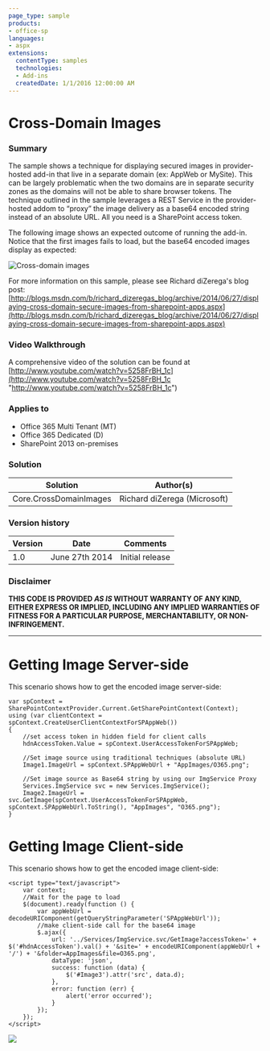 ```yaml
---
page_type: sample
products:
- office-sp
languages:
- aspx
extensions:
  contentType: samples
  technologies:
  - Add-ins
  createdDate: 1/1/2016 12:00:00 AM
---
```

# Cross-Domain Images #

### Summary ###
The sample shows a technique for displaying secured images in provider-hosted add-in that live in a separate domain (ex: AppWeb or MySite). This can be largely problematic when the two domains are in separate security zones as the domains will not be able to share browser tokens. The technique outlined in the sample leverages a REST Service in the provider-hosted addom to “proxy” the image delivery as a base64 encoded string instead of an absolute URL. All you need is a SharePoint access token.

The following image shows an expected outcome of running the add-in. Notice that the first images fails to load, but the base64 encoded images display as expected:

![Cross-domain images](http://i.imgur.com/riOu9zn.png)

For more information on this sample, please see Richard diZerega's blog post: [http://blogs.msdn.com/b/richard_dizeregas_blog/archive/2014/06/27/displaying-cross-domain-secure-images-from-sharepoint-apps.aspx](http://blogs.msdn.com/b/richard_dizeregas_blog/archive/2014/06/27/displaying-cross-domain-secure-images-from-sharepoint-apps.aspx)

### Video Walkthrough ##
A comprehensive video of the solution can be found at [http://www.youtube.com/watch?v=5258FrBH_1c](http://www.youtube.com/watch?v=5258FrBH_1c "http://www.youtube.com/watch?v=5258FrBH_1c")

### Applies to ###
-  Office 365 Multi Tenant (MT)
-  Office 365 Dedicated (D)
-  SharePoint 2013 on-premises

### Solution ###
Solution | Author(s)
---------|----------
Core.CrossDomainImages | Richard diZerega (Microsoft)

### Version history ###
Version  | Date | Comments
---------| -----| --------
1.0  | June 27th 2014 | Initial release

### Disclaimer ###
**THIS CODE IS PROVIDED *AS IS* WITHOUT WARRANTY OF ANY KIND, EITHER EXPRESS OR IMPLIED, INCLUDING ANY IMPLIED WARRANTIES OF FITNESS FOR A PARTICULAR PURPOSE, MERCHANTABILITY, OR NON-INFRINGEMENT.**


----------

# Getting Image Server-side #
This scenario shows how to get the encoded image server-side:

	var spContext = SharePointContextProvider.Current.GetSharePointContext(Context);
	using (var clientContext = spContext.CreateUserClientContextForSPAppWeb())
	{
	    //set access token in hidden field for client calls
	    hdnAccessToken.Value = spContext.UserAccessTokenForSPAppWeb;
	
	    //Set image source using traditional techniques (absolute URL)
	    Image1.ImageUrl = spContext.SPAppWebUrl + "AppImages/O365.png";
	
	    //Set image source as Base64 string by using our ImgService Proxy
	    Services.ImgService svc = new Services.ImgService();
	    Image2.ImageUrl = svc.GetImage(spContext.UserAccessTokenForSPAppWeb, spContext.SPAppWebUrl.ToString(), "AppImages", "O365.png");
	}
    
# Getting Image Client-side #
This scenario shows how to get the encoded image client-side:

	<script type="text/javascript">
	    var context;
	    //Wait for the page to load
	    $(document).ready(function () {
	        var appWebUrl = decodeURIComponent(getQueryStringParameter('SPAppWebUrl'));
	        //make client-side call for the base64 image
	        $.ajax({
	            url: '../Services/ImgService.svc/GetImage?accessToken=' + $('#hdnAccessToken').val() + '&site=' + encodeURIComponent(appWebUrl + '/') + '&folder=AppImages&file=O365.png',
	            dataType: 'json',
	            success: function (data) {
	                $('#Image3').attr('src', data.d);
	            },
	            error: function (err) {
	                alert('error occurred');
	            }
	        });
	    });
	</script>

<img src="https://telemetry.sharepointpnp.com/pnp/samples/Core.CrossDomainImages" />